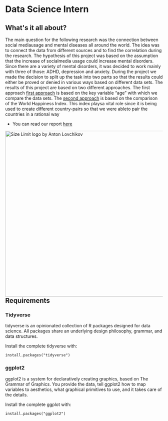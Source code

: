 # Data Science Intern  

## What's it all about?
The main question for the following research was the connection between social mediausage and mental diseases all around the world. The idea was to connect the data from different sources and to find the correlation during the research. The hypothesis of this project was based on the assumption that the increase of socialmedia usage could increase mental disorders. Since there are a variety of mental disorders, it was decided to work mainly with three of those: ADHD, depression and anxiety. During the project we made the decision to split up the task into two parts so that the results could either be proved or denied in various ways based on different data sets. The results of this project are based on two different approaches. The first approach [first approach](https://github.com/republic-eclipse/Data-Science-Intern/blob/main/First%20Approach.R) is based on the key variable “age” with which we compare the data sets. The [second approach](https://github.com/republic-eclipse/Data-Science-Intern/blob/main/Second%20Approach.R) is based on the comparison of the World Happiness Index. This index playsa vital role since it is being used to create different country-pairs so that we were ableto pair the countries in a rational way

* You can read our report [here](https://github.com/republic-eclipse/Data-Science-Intern/blob/main/paper/Paper_social%20media-vs-metnal%20health.pdf)

<img src="https://raw.githubusercontent.com/republic-eclipse/Data-Science-Intern/main/img/mentalhealth.png" align="right"
     alt="Size Limit logo by Anton Lovchikov" width=530 >

## Requirements

### Tidyverse
tidyverse is an opinionated collection of R packages designed for data science. All packages share an underlying design philosophy, grammar, and data structures.

Install the complete tidyverse with:

```
install.packages("tidyverse")
```
### ggplot2
ggplot2 is a system for declaratively creating graphics, based on The Grammar of Graphics. You provide the data, tell ggplot2 how to map variables to aesthetics, what graphical primitives to use, and it takes care of the details.

Install the complete ggplot with:
```
install.packages("ggplot2")
```
